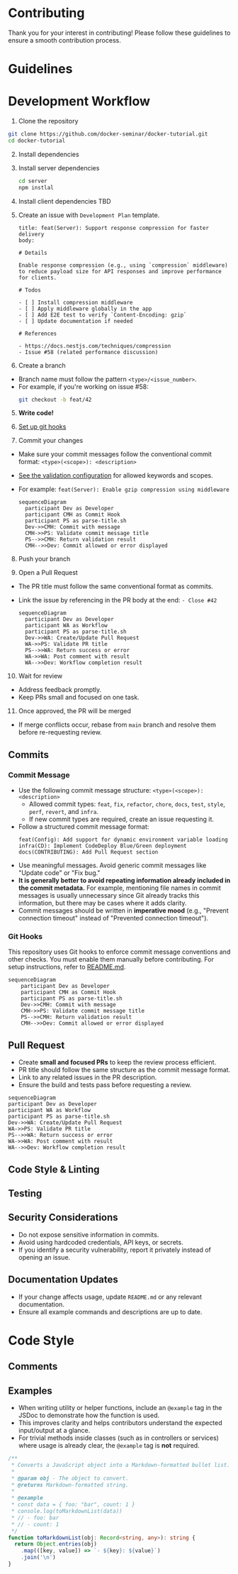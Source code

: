 # Contributing

Thank you for your interest in contributing!
Please follow these guidelines to ensure a smooth contribution process.

# Guidelines

# Development Workflow

1. Clone the repository

  ```bash
  git clone https://github.com/docker-seminar/docker-tutorial.git
  cd docker-tutorial
  ```

2. Install dependencies
  1. Install server dependencies
     ```bash
     cd server
     npm instlal
     ```
  2. Install client dependencies
     TBD

3. Create an issue with `Development Plan` template.
    ```text
    title: feat(Server): Support response compression for faster delivery
    body:
  
    # Details
  
    Enable response compression (e.g., using `compression` middleware) to reduce payload size for API responses and improve performance for clients.
  
    # Todos
  
    - [ ] Install compression middleware
    - [ ] Apply middleware globally in the app
    - [ ] Add E2E test to verify `Content-Encoding: gzip`
    - [ ] Update documentation if needed
  
    # References
  
    - https://docs.nestjs.com/techniques/compression
    - Issue #58 (related performance discussion)
    ```

4. Create a branch
  - Branch name must follow the pattern `<type>/<issue_number>`.
  - For example, if you're working on issue #58:
    ```bash
    git checkout -b feat/42
    ```

5. **Write code!**

6. [Set up git hooks](#git-hooks)

7. Commit your changes

- Make sure your commit messages follow the conventional commit format: `<type>(<scope>): <description>`
- [See the validation configuration](../infra/config/validation.yaml) for allowed keywords and scopes.
- For example: `feat(Server): Enable gzip compression using middleware`

  ```mermaid
  sequenceDiagram
    participant Dev as Developer
    participant CMH as Commit Hook
    participant PS as parse-title.sh
    Dev->>CMH: Commit with message
    CMH->>PS: Validate commit message title
    PS-->>CMH: Return validation result
    CMH-->>Dev: Commit allowed or error displayed
  ```

8. Push your branch

9. Open a Pull Request

- The PR title must follow the same conventional format as commits.
- Link the issue by referencing in the PR body at the end: `- Close #42`

  ```mermaid
  sequenceDiagram
    participant Dev as Developer
    participant WA as Workflow
    participant PS as parse-title.sh
    Dev->>WA: Create/Update Pull Request
    WA->>PS: Validate PR title
    PS-->>WA: Return success or error
    WA->>WA: Post comment with result
    WA-->>Dev: Workflow completion result
  ```

10. Wait for review

- Address feedback promptly.
- Keep PRs small and focused on one task.

11. Once approved, the PR will be merged

- If merge conflicts occur, rebase from `main` branch and resolve them before re-requesting review.

## Commits

### Commit Message

- Use the following commit message structure: `<type>(<scope>): <description>`
    - Allowed commit types: `feat`, `fix`, `refactor`, `chore`, `docs`, `test`, `style`, `perf`, `revert`, and `infra`.
    - If new commit types are required, create an issue requesting it.
- Follow a structured commit message format:
    ```text
    feat(Config): Add support for dynamic environment variable loading
    infra(CD): Implement CodeDeploy Blue/Green deployment
    docs(CONTRIBUTING): Add Pull Request section
    ```
- Use meaningful messages. Avoid generic commit messages like "Update code" or "Fix bug."
- **It is generally better to avoid repeating information already included in the commit metadata.** For example,
  mentioning file names in commit messages is usually unnecessary since Git already tracks this information, but there
  may be cases where it adds clarity.
- Commit messages should be written in **imperative mood** (e.g., "Prevent connection timeout" instead of "Prevented
  connection timeout").

### Git Hooks

This repository uses Git hooks to enforce commit message conventions and other checks.
You must enable them manually before contributing.
For setup instructions, refer to [README.md](../infra/git/hooks/README.md).

```mermaid
sequenceDiagram
    participant Dev as Developer
    participant CMH as Commit Hook
    participant PS as parse-title.sh
    Dev->>CMH: Commit with message
    CMH->>PS: Validate commit message title
    PS-->>CMH: Return validation result
    CMH-->>Dev: Commit allowed or error displayed
```


## Pull Request

- Create **small and focused PRs** to keep the review process efficient.
- PR title should follow the same structure as the commit message format.
- Link to any related issues in the PR description.
- Ensure the build and tests pass before requesting a review.

```mermaid
sequenceDiagram
participant Dev as Developer
participant WA as Workflow
participant PS as parse-title.sh
Dev->>WA: Create/Update Pull Request
WA->>PS: Validate PR title
PS-->>WA: Return success or error
WA->>WA: Post comment with result
WA-->>Dev: Workflow completion result
```

## Code Style & Linting

[//]: # (TODO: TBD)

## Testing

[//]: # (TODO: TBD)

## Security Considerations

- Do not expose sensitive information in commits.
- Avoid using hardcoded credentials, API keys, or secrets.
- If you identify a security vulnerability, report it privately instead of opening an issue.

## Documentation Updates

- If your change affects usage, update `README.md` or any relevant documentation.
- Ensure all example commands and descriptions are up to date.

# Code Style

## Comments

## Examples

- When writing utility or helper functions, include an `@example` tag in the JSDoc to demonstrate how the function is
  used.
- This improves clarity and helps contributors understand the expected input/output at a glance.
- For trivial methods inside classes (such as in controllers or services) where usage is already clear, the `@example`
  tag is **not** required.

```ts
/**
 * Converts a JavaScript object into a Markdown-formatted bullet list.
 *
 * @param obj - The object to convert.
 * @returns Markdown-formatted string.
 *
 * @example
 * const data = { foo: "bar", count: 1 }
 * console.log(toMarkdownList(data))
 * // - foo: bar
 * // - count: 1
 */
function toMarkdownList(obj: Record<string, any>): string {
  return Object.entries(obj)
    .map(([key, value]) => `- ${key}: ${value}`)
    .join('\n')
}